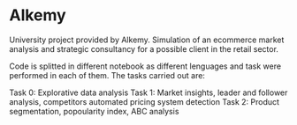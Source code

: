 # Alkemy
University project provided by Alkemy. Simulation of an ecommerce market analysis and strategic consultancy for a possible client in the retail sector.

Code is splitted in different notebook as different lenguages and task were performed in each of them. The tasks carried out are:

Task 0: Explorative data analysis
Task 1: Market insights, leader and follower analysis, competitors automated pricing system detection
Task 2: Product segmentation, popoularity index, ABC analysis
